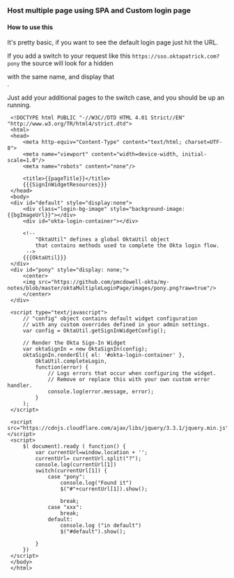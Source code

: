 ### Host multiple page using SPA and Custom login page

#### How to use this

It's pretty basic, if you want to see the default login page just hit the URL.

If you add a switch to your request like this `https://sso.oktapatrick.com?pony` 
the source will look for a hidden **<div>** with the same name, and
display that **<div>**.

Just add your additional pages to the switch case, and you should be up an running.

```
 <!DOCTYPE html PUBLIC "-//W3C//DTD HTML 4.01 Strict//EN" "http://www.w3.org/TR/html4/strict.dtd">
 <html>
 <head>
     <meta http-equiv="Content-Type" content="text/html; charset=UTF-8">
     <meta name="viewport" content="width=device-width, initial-scale=1.0"/>
     <meta name="robots" content="none"/>
 
     <title>{{pageTitle}}</title>
     {{{SignInWidgetResources}}}
 </head>
 <body>
 <div id="default" style="display:none">
     <div class="login-bg-image" style="background-image: {{bgImageUrl}}"></div>
     <div id="okta-login-container"></div>
 
     <!--
         "OktaUtil" defines a global OktaUtil object
         that contains methods used to complete the Okta login flow.
      -->
     {{{OktaUtil}}}
 </div>
 <div id="pony" style="display: none;">
     <center>
     <img src="https://github.com/pmcdowell-okta/my-notes/blob/master/oktaMultipleLoginPage/images/pony.png?raw=true"/>
     </center>
 </div>
 
 <script type="text/javascript">
     // "config" object contains default widget configuration
     // with any custom overrides defined in your admin settings.
     var config = OktaUtil.getSignInWidgetConfig();
 
     // Render the Okta Sign-In Widget
     var oktaSignIn = new OktaSignIn(config);
     oktaSignIn.renderEl({ el: '#okta-login-container' },
         OktaUtil.completeLogin,
         function(error) {
             // Logs errors that occur when configuring the widget.
             // Remove or replace this with your own custom error handler.
             console.log(error.message, error);
         }
     );
 </script>
 
 <script src="https://cdnjs.cloudflare.com/ajax/libs/jquery/3.3.1/jquery.min.js"></script>
 <script>
     $( document).ready ( function() {
         var currentUrl=window.location + '';
         currentUrl= currentUrl.split("?");
         console.log(currentUrl[1])
         switch(currentUrl[1]) {
             case "pony":
                 console.log("Found it")
                 $("#"+currentUrl[1]).show();
 
                 break;
             case "xxx":
                 break;
             default:
                 console.log ("in default")
                 $("#default").show();
 
         }
     })
 </script>
 </body>
 </html>

```